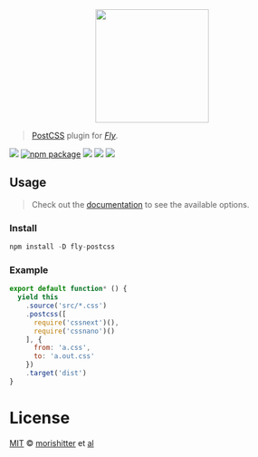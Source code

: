 <div align="center">
  <a href="http://github.com/flyjs/fly">
    <img width=200px  src="https://cloud.githubusercontent.com/assets/8317250/8430194/35c6043a-1f6a-11e5-8cbd-af6cc86baa84.png">
  </a>
</div>

> [PostCSS](https://github.com/postcss/postcss) plugin for _[Fly][fly]_.

[![][fly-badge]][fly]
[![npm package][npm-ver-link]][releases]
[![][dl-badge]][npm-pkg-link]
[![][travis-badge]][travis-link]
[![][mit-badge]][mit]

## Usage
> Check out the [documentation](https://github.com/postcss/postcss) to see the available options.

### Install

```a
npm install -D fly-postcss
```

### Example

```js
export default function* () {
  yield this
    .source('src/*.css')
    .postcss([
      require('cssnext')(),
      require('cssnano')()
    ], {
      from: 'a.css',
      to: 'a.out.css'
    })
    .target('dist')
}
```

# License

[MIT][mit] © [morishitter][author] et [al][contributors]


[mit]:          http://opensource.org/licenses/MIT
[author]:       http://github.com/morishitter
[contributors]: https://github.com/morishitter/fly-postcss/graphs/contributors
[releases]:     https://github.com/morishitter/fly-postcss/releases
[fly]:          https://www.github.com/flyjs/fly
[fly-badge]:    https://img.shields.io/badge/fly-JS-05B3E1.svg?style=flat-square
[mit-badge]:    https://img.shields.io/badge/license-MIT-444444.svg?style=flat-square
[npm-pkg-link]: https://www.npmjs.org/package/fly-postcss
[npm-ver-link]: https://img.shields.io/npm/v/fly-postcss.svg?style=flat-square
[dl-badge]:     http://img.shields.io/npm/dm/fly-postcss.svg?style=flat-square
[travis-link]:  https://travis-ci.org/morishitter/fly-postcss
[travis-badge]: http://img.shields.io/travis/morishitter/fly-postcss.svg?style=flat-square
